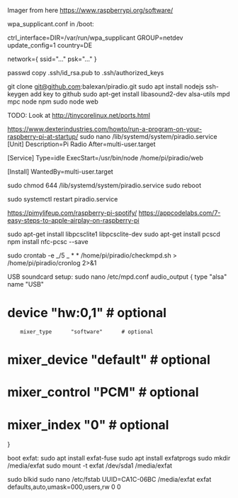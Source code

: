 Imager from here https://www.raspberrypi.org/software/

wpa_supplicant.conf in /boot:

ctrl_interface=DIR=/var/run/wpa_supplicant GROUP=netdev
update_config=1
country=DE

network={
ssid="..."
psk="..."
}

passwd
copy .ssh/id_rsa.pub to .ssh/authorized_keys

git clone git@github.com:balexan/piradio.git
sudo apt install nodejs
ssh-keygen
add key to github
sudo apt-get install libasound2-dev alsa-utils mpd mpc node npm
sudo node web

TODO: Look at http://tinycorelinux.net/ports.html

https://www.dexterindustries.com/howto/run-a-program-on-your-raspberry-pi-at-startup/
sudo nano /lib/systemd/system/piradio.service
[Unit]
Description=Pi Radio
After=multi-user.target

[Service]
Type=idle
ExecStart=/usr/bin/node /home/pi/piradio/web

[Install]
WantedBy=multi-user.target

sudo chmod 644 /lib/systemd/system/piradio.service
sudo reboot

sudo systemctl restart piradio.service

https://pimylifeup.com/raspberry-pi-spotify/
https://appcodelabs.com/7-easy-steps-to-apple-airplay-on-raspberry-pi

sudo apt-get install libpcsclite1 libpcsclite-dev
sudo apt-get install pcscd
npm install nfc-pcsc --save

sudo crontab -e
_/5 _ \* \* /home/pi/piradio/checkmpd.sh > /home/pi/piradio/cronlog 2>&1

USB soundcard setup:
sudo nano /etc/mpd.conf
audio_output {
type "alsa"
name "USB"

# device "hw:0,1" # optional

        mixer_type      "software"      # optional

# mixer_device "default" # optional

# mixer_control "PCM" # optional

# mixer_index "0" # optional

}

boot exfat:
sudo apt install exfat-fuse
sudo apt install exfatprogs
sudo mkdir /media/exfat
sudo mount -t exfat /dev/sda1 /media/exfat

sudo blkid
sudo nano /etc/fstab
UUID=CA1C-06BC /media/exfat exfat defaults,auto,umask=000,users,rw 0 0

